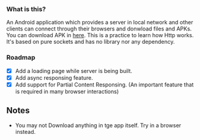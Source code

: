 ### What is this?

An Android application which provides a server in local network and other clients can connect 
through their browsers and donwload files and APKs.
You can download APK in [here](https://github.com/Mehran7kl/Android-Share-Server/releases).
This is a practice to learn how Http works.
It's based on pure sockets and has no library nor any dependency.

### Roadmap

- [x] Add a loading page while server is being built.
- [x] Add async responsing feature.
- [x] Add support for Partial Content Responsing. (An important feature that is required in many browser interactions)

## Notes 

- You may not Download anything in tge app itself. Try in a browser instead.


